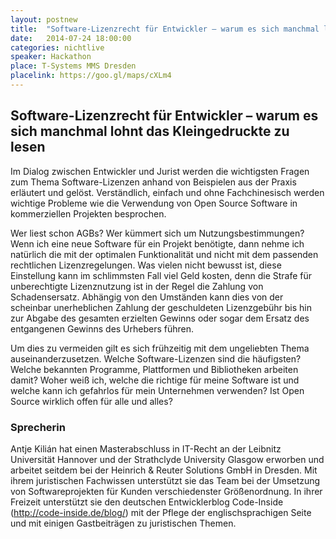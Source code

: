 ```yaml
---
layout: postnew
title:  "Software-Lizenzrecht für Entwickler – warum es sich manchmal lohnt das Kleingedruckte zu lesen"
date:   2014-07-24 18:00:00
categories: nichtlive
speaker: Hackathon
place: T-Systems MMS Dresden
placelink: https://goo.gl/maps/cXLm4
---
```

## Software-Lizenzrecht für Entwickler – warum es sich manchmal lohnt das Kleingedruckte zu lesen

Im Dialog zwischen Entwickler und Jurist werden die wichtigsten Fragen zum Thema Software-Lizenzen anhand von Beispielen aus der Praxis erläutert und gelöst. Verständlich, einfach und ohne Fachchinesisch werden wichtige Probleme wie die Verwendung von Open Source Software in kommerziellen Projekten besprochen.

Wer liest schon AGBs? Wer kümmert sich um Nutzungsbestimmungen? Wenn ich eine neue Software für ein Projekt benötigte, dann nehme ich natürlich die mit der optimalen Funktionalität und nicht mit dem passenden rechtlichen Lizenzregelungen. Was vielen nicht bewusst ist, diese Einstellung kann im schlimmsten Fall viel Geld kosten, denn die Strafe für unberechtigte Lizenznutzung ist in der Regel die Zahlung von Schadensersatz. Abhängig von den Umständen kann dies von der scheinbar unerheblichen Zahlung der geschuldeten Lizenzgebühr bis hin zur Abgabe des gesamten erzielten Gewinns oder sogar dem Ersatz des entgangenen Gewinns des Urhebers führen.   

Um dies zu vermeiden gilt es sich frühzeitig mit dem ungeliebten Thema auseinanderzusetzen. Welche Software-Lizenzen sind die häufigsten? Welche bekannten Programme, Plattformen und  Bibliotheken arbeiten damit? Woher weiß ich, welche die richtige für meine Software ist und welche kann ich gefahrlos für mein Unternehmen verwenden? Ist Open Source wirklich offen für alle und alles?

### Sprecherin
Antje Kilián hat einen Masterabschluss in IT-Recht an der Leibnitz Universität Hannover und der Strathclyde University Glasgow erworben und arbeitet seitdem bei der Heinrich & Reuter Solutions GmbH in Dresden. Mit ihrem juristischen Fachwissen unterstützt sie das Team bei der Umsetzung von Softwareprojekten für Kunden verschiedenster Größenordnung. In ihrer Freizeit unterstützt sie den deutschen Entwicklerblog Code-Inside (http://code-inside.de/blog/) mit der Pflege der englischsprachigen Seite und mit einigen Gastbeiträgen zu juristischen Themen. 
